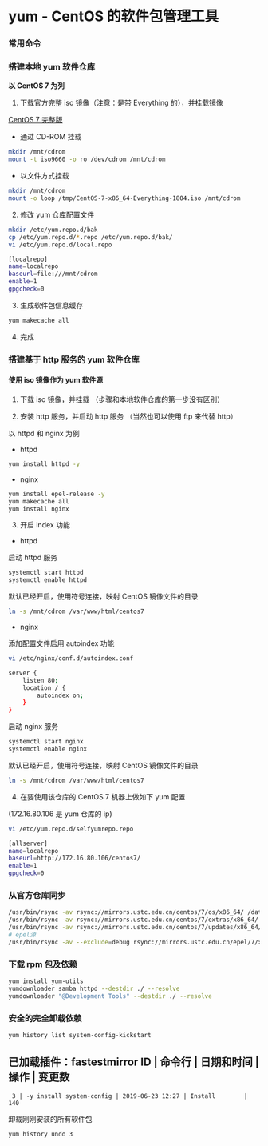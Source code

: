 # yum - CentOS 的软件包管理工具

### 常用命令

### 搭建本地 yum 软件仓库

**以 CentOS 7 为列**

1. 下载官方完整 iso 镜像（注意：是带 Everything 的），并挂载镜像

[CentOS 7 完整版](https://mirrors.aliyun.com/centos/7.5.1804/isos/x86_64/CentOS-7-x86_64-Everything-1804.iso)

+ 通过 CD-ROM 挂载

```sh
mkdir /mnt/cdrom
mount -t iso9660 -o ro /dev/cdrom /mnt/cdrom
```

+ 以文件方式挂载

```sh
mkdir /mnt/cdrom
mount -o loop /tmp/CentOS-7-x86_64-Everything-1804.iso /mnt/cdrom
```

2. 修改 yum 仓库配置文件

```sh
mkdir /etc/yum.repo.d/bak
cp /etc/yum.repo.d/*.repo /etc/yum.repo.d/bak/
vi /etc/yum.repo.d/local.repo

[localrepo]
name=localrepo
baseurl=file:///mnt/cdrom
enable=1
gpgcheck=0
```

3. 生成软件包信息缓存

```sh
yum makecache all
```

4. 完成

### 搭建基于 http 服务的 yum 软件仓库

#### 使用 iso 镜像作为 yum 软件源

1. 下载 iso 镜像，并挂载 （步骤和本地软件仓库的第一步没有区别）

2. 安装 http 服务，并启动 http 服务 （当然也可以使用 ftp 来代替 http）

以 httpd 和 nginx 为例

+ httpd

```sh
yum install httpd -y
```

+ nginx

```sh
yum install epel-release -y
yum makecache all
yum install nginx
```

3. 开启 index 功能

+ httpd

启动 httpd 服务

```sh
systemctl start httpd
systemctl enable httpd
```

默认已经开启，使用符号连接，映射 CentOS 镜像文件的目录

```sh
ln -s /mnt/cdrom /var/www/html/centos7
```

+ nginx

添加配置文件启用 autoindex 功能

```sh
vi /etc/nginx/conf.d/autoindex.conf

server {
	listen 80;
	location / {
		autoindex on;
	}
}
```

启动 nginx 服务

```sh
systemctl start nginx
systemctl enable nginx
```

默认已经开启，使用符号连接，映射 CentOS 镜像文件的目录

```sh
ln -s /mnt/cdrom /var/www/html/centos7
```

4. 在要使用该仓库的 CentOS 7 机器上做如下 yum 配置

(172.16.80.106 是 yum 仓库的 ip)

```sh
vi /etc/yum.repo.d/selfyumrepo.repo

[allserver]
name=localrepo
baseurl=http://172.16.80.106/centos7/
enable=1
gpgcheck=0
```

### 从官方仓库同步

```sh
/usr/bin/rsync -av rsync://mirrors.ustc.edu.cn/centos/7/os/x86_64/ /data/yumrepo/centos/7/os/x86_64/
/usr/bin/rsync -av rsync://mirrors.ustc.edu.cn/centos/7/extras/x86_64/ /data/yumrepo/centos/7/extras/x86_64/
/usr/bin/rsync -av rsync://mirrors.ustc.edu.cn/centos/7/updates/x86_64/ /data/yumrepo/centos/7/updates/x86_64/
# epel源
/usr/bin/rsync -av --exclude=debug rsync://mirrors.ustc.edu.cn/epel/7/x86_64/ /data/yumrepo/epel/7/x86_64/
```

### 下载 rpm 包及依赖

```sh
yum install yum-utils
yumdownloader samba httpd --destdir ./ --resolve
yumdownloader "@Development Tools" --destdir ./ --resolve
```

### 安全的完全卸载依赖

```sh
yum history list system-config-kickstart
```

已加载插件：fastestmirror
ID     | 命令行                   | 日期和时间       | 操作           | 变更数
-------------------------------------------------------------------------------
     3 | -y install system-config | 2019-06-23 12:27 | Install        |  140

卸载刚刚安装的所有软件包

```sh
yum history undo 3
```
